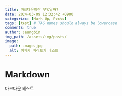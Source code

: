 ```yaml
---
title: 마크다운이란 무엇일까?
date: 2024-03-09 12:32:42 +0900
categories: [Mark Up, Posts]
tags: [test] # TAG names should always be lowercase
comments: true
author: seungbin
img_path: /assets/img/posts/
image:
  path: image.jpg
  alt: 이미지 미리보기 테스트
---
```


# Markdown

마크다운 테스트
